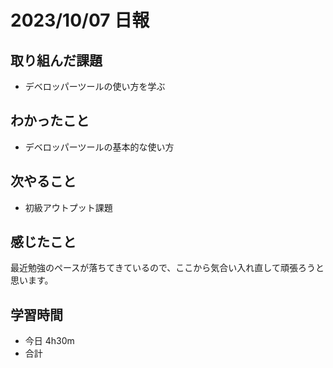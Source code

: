 # 2023/10/07 日報

## 取り組んだ課題
- デベロッパーツールの使い方を学ぶ

## わかったこと
- デベロッパーツールの基本的な使い方

## 次やること
- 初級アウトプット課題

## 感じたこと
最近勉強のペースが落ちてきているので、ここから気合い入れ直して頑張ろうと思います。

## 学習時間
- 今日 4h30m
- 合計 
